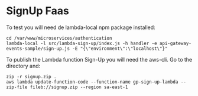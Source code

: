 # SignUp Faas


To test you will need de lambda-local npm package installed:

```
cd /var/www/microservices/authentication
lambda-local -l src/lambda-sign-up/index.js -h handler -e api-gateway-events-sample/sign-up.js -E "{\"environment\":\"localhost\"}"
```

To publish the Lambda function Sign-Up you will need the aws-cli. Go to the directory and:

```
zip -r signup.zip .
aws lambda update-function-code --function-name gp-sign-up-lambda --zip-file fileb://signup.zip --region sa-east-1
```
